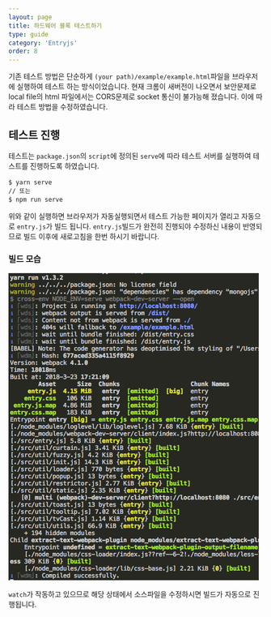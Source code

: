 ```yaml
---
layout: page
title: 하드웨어 블록 테스트하기
type: guide
category: 'Entryjs'
order: 8
---
```


기존 테스트 방법은 단순하게 `(your path)/example/example.html`파일을 브라우저에 실행하여 테스트 하는 방식이었습니다. 현재 크롬이 새버전이 나오면서 보안문제로 local file의 html 파일에서는 CORS문제로 socket 통신이 불가능해 졌습니다. 이에 따라 테스트 방법을 수정하였습니다.

## 테스트 진행

테스트는 `package.json`의 `script`에 정의된 `serve`에 따라 테스트 서버를 실행하여 테스트를 진행하도록 하였습니다.

``` bash
$ yarn serve
// 또는
$ npm run serve
```

위와 같이 실행하면 브라우저가 자동실행되면서 테스트 가능한 페이지가 열리고 자동으로 `entry.js`가 빌드 됩니다. `entry.js`빌드가 완전히 진행되야 수정하신 내용이 반영되므로 빌드 이후에 새로고침을 한번 하시기 바랍니다.

### 빌드 모습
![빌드모습](../../images/entryjs/serve_build.png)

`watch`가 작동하고 있으므로 해당 상태에서 소스파일을 수정하시면 빌드가 자동으로 진행됩니다.